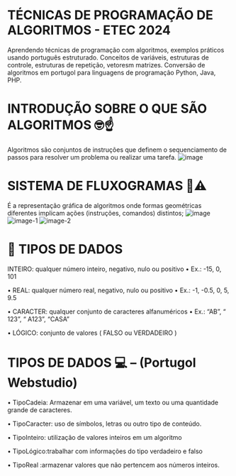 # TÉCNICAS DE PROGRAMAÇÃO DE ALGORITMOS - ETEC 2024
Aprendendo técnicas de programação com algoritmos, exemplos práticos usando português estruturado. Conceitos de variáveis, estruturas de controle, estruturas de repetição, vetoresm matrizes. Conversão de algoritmos em portugol para linguagens de programação Python, Java, PHP.

# INTRODUÇÃO SOBRE O QUE SÃO ALGORITMOS 🤓☝️
Algoritmos são conjuntos de instruções que definem o sequenciamento de passos para resolver um problema ou realizar uma tarefa.
![image](https://github.com/user-attachments/assets/0058f704-79d0-4d7f-9198-7554e8383b0a)

# SISTEMA DE FLUXOGRAMAS 👀⚠️
É a representação gráfica de algoritmos onde formas geométricas diferentes implicam ações (instruções, comandos) distintos;
![image](https://github.com/user-attachments/assets/65685686-c103-440c-855c-03b507128613)
![image-1](https://github.com/user-attachments/assets/fe286955-73f4-4be7-9dfa-dfbdf47ee3ba)
![image-2](https://github.com/user-attachments/assets/5eb9c90f-d8c9-4f29-9d0d-ab1088c4bef9)


# 📌 TIPOS DE DADOS
INTEIRO: qualquer número inteiro, negativo, nulo ou positivo
• Ex.: -15, 0, 101

• REAL: qualquer número real, negativo, nulo ou positivo
• Ex.: -1, -0.5, 0, 5, 9.5

• CARACTER: qualquer conjunto de caracteres alfanuméricos
• Ex.: “AB”, “ 123”, “ A123”, “CASA”

• LÓGICO: conjunto de valores ( FALSO ou VERDADEIRO )



# TIPOS DE DADOS 💻 – (Portugol Webstudio)
• TipoCadeia: Armazenar em uma variável, um texto ou uma quantidade grande de caracteres.

• TipoCaracter: uso de símbolos, letras ou outro tipo de conteúdo.

• TipoInteiro: utilização de valores inteiros em um algoritmo

• TipoLógico:trabalhar com informações do tipo verdadeiro e falso

• TipoReal :armazenar valores que não pertencem aos números inteiros.
